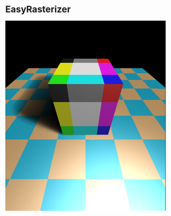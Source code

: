 # EasyRasterizer
<img src="https://github.com/asqqwwd/EasyRasterizer/blob/master/out/pcss.png" alt="avatar" width = "600" height = "600" align=center />